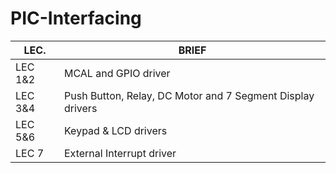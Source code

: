 # PIC-Interfacing

| LEC.  |  BRIEF |
| ---   | ---  |
| LEC 1&2 | MCAL and GPIO driver |
| LEC 3&4 | Push Button, Relay, DC Motor and 7 Segment Display drivers |
| LEC 5&6 | Keypad & LCD drivers |
| LEC 7   | External Interrupt driver |
